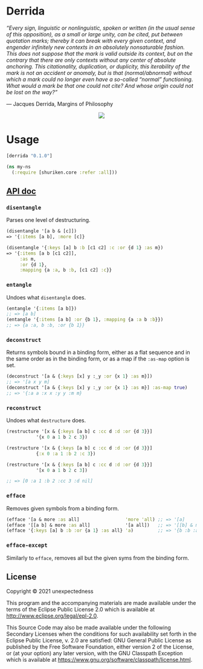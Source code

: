 # Derrida

*“Every sign, linguistic or nonlinguistic, spoken or written (in the usual sense of this opposition), as a small or large unity, can be cited, put between quotation marks; thereby it can break with every given context, and engender infinitely new contexts in an absolutely nonsaturable fashion. This does not suppose that the mark is valid outside its context, but on the contrary that there are only contexts without any center of absolute anchoring. This citationality, duplication, or duplicity, this iterability of the mark is not an accident or anomaly, but is that (normal/abnormal) without which a mark could no longer even have a so-called “normal” functioning. What would a mark be that one could not cite? And whose origin could not be lost on the way?”*

― Jacques Derrida, Margins of Philosophy

<p align="center">
  <img src="https://cdn.radiofrance.fr/s3/cruiser-production/2016/01/73c607cd-7620-4e15-b745-f93f249c6185/838_derrida_1.webp">
</p>

# Usage

```clojure
[derrida "0.1.0"]
```


```clojure
(ns my-ns
  (:require [shuriken.core :refer :all]))
```

## [API doc](https://unexpectedness.github.io/derrida/index.html)

### `disentangle`

Parses one level of destructuring.

```clojure
(disentangle '[a b & [c]])
=> '{:items [a b], :more [c]}

(disentangle '{:keys [a] b :b [c1 c2] :c :or {d 1} :as m})
=> '{:items [a b [c1 c2]],
     :as m,
     :or {d 1},
     :mapping {a :a, b :b, [c1 c2] :c}}
```

### `entangle`

Undoes what `disentangle` does.

```clojure
(entangle '{:items [a b]})
;; => [a b]
(entangle '{:items [a b] :or {b 1}, :mapping {a :a b :b}})
;; => {a :a, b :b, :or {b 1}}
```

### `deconstruct`

Returns symbols bound in a binding form, either as a flat sequence and in the same order as in the binding form, or as a map if the `:as-map` option is set.

```clojure
(deconstruct '[a & {:keys [x] y :_y :or {x 1} :as m}])
;; => '[a x y m]
(deconstruct '[a & {:keys [x] y :_y :or {x 1} :as m}] :as-map true)
;; => '{:a a :x x :y y :m m}
```

### `reconstruct`

Undoes what `destructure` does.

```clojure
(restructure '[x & {:keys [a b] c :cc d :d :or {d 3}}]
           '{x 0 a 1 b 2 c 3})

(restructure '[x & {:keys [a b] c :cc d :d :or {d 3}}]
           {:x 0 :a 1 :b 2 :c 3})

(restructure '[x & {:keys [a b] c :cc d :d :or {d 3}}]
           '[x 0 a 1 b 2 c 3])

;; => [0 :a 1 :b 2 :cc 3 :d nil]
```

### `efface`
Removes given symbols from a binding form.

```clojure
(efface '[a & more :as all]                 'more 'all) ;; => '[a]
(efface '[[a b] & more :as all]             '[a all])   ;; => '[[b] & more]
(efface '{:keys [a] b :b :or {a 1} :as all} 'a)         ;; => '{b :b :as all}
```

### `efface-except`

Similarly to `efface`, removes all but the given syms from the binding form.


## License

Copyright © 2021 unexpectedness

This program and the accompanying materials are made available under the
terms of the Eclipse Public License 2.0 which is available at
http://www.eclipse.org/legal/epl-2.0.

This Source Code may also be made available under the following Secondary
Licenses when the conditions for such availability set forth in the Eclipse
Public License, v. 2.0 are satisfied: GNU General Public License as published by
the Free Software Foundation, either version 2 of the License, or (at your
option) any later version, with the GNU Classpath Exception which is available
at https://www.gnu.org/software/classpath/license.html.

